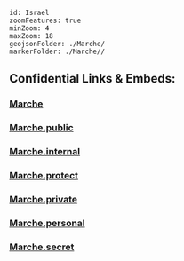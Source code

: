 
```leaflet
id: Israel
zoomFeatures: true 
minZoom: 4 
maxZoom: 18
geojsonFolder: ./Marche/
markerFolder: ./Marche//
```


## Confidential Links & Embeds: 

### [Marche](/_Standards/Earth/Continent/Europe/Europe~South/Italy/regions~Italy/Marche.md) 

### [Marche.public](/_public/Earth/Continent/Europe/Europe~South/Italy/regions~Italy/Marche.public.md) 

### [Marche.internal](/_internal/Earth/Continent/Europe/Europe~South/Italy/regions~Italy/Marche.internal.md) 

### [Marche.protect](/_protect/Earth/Continent/Europe/Europe~South/Italy/regions~Italy/Marche.protect.md) 

### [Marche.private](/_private/Earth/Continent/Europe/Europe~South/Italy/regions~Italy/Marche.private.md) 

### [Marche.personal](/_personal/Earth/Continent/Europe/Europe~South/Italy/regions~Italy/Marche.personal.md) 

### [Marche.secret](/_secret/Earth/Continent/Europe/Europe~South/Italy/regions~Italy/Marche.secret.md)

